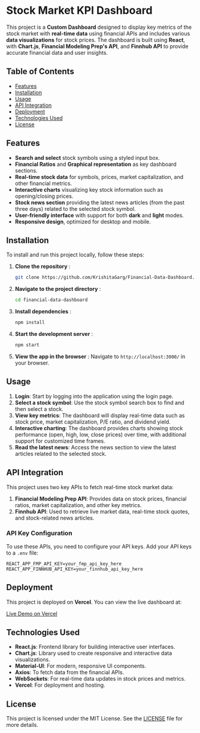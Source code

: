 # Stock Market KPI Dashboard

This project is a **Custom Dashboard** designed to display key metrics of the stock market with **real-time data** using financial APIs and includes various **data visualizations** for stock prices. The dashboard is built using **React**, with **Chart.js**, **Financial Modeling Prep's API**, and **Finnhub API** to provide accurate financial data and user insights.

## Table of Contents

- [Features](#features)
- [Installation](#installation)
- [Usage](#usage)
- [API Integration](#api-integration)
- [Deployment](#deployment)
- [Technologies Used](#technologies-used)
- [License](#license)

## Features

- **Search and select** stock symbols using a styled input box.
- **Financial Ratios** and **Graphical representation** as key dashboard sections.
- **Real-time stock data** for symbols, prices, market capitalization, and other financial metrics.
- **Interactive charts** visualizing key stock information such as opening/closing prices.
- **Stock news section** providing the latest news articles (from the past three days) related to the selected stock symbol.
- **User-friendly interface** with support for both **dark** and **light** modes.
- **Responsive design**, optimized for desktop and mobile.

## Installation

To install and run this project locally, follow these steps:

1. **Clone the repository** :
   ```bash
   git clone https://github.com/KrishitaGarg/Financial-Data-Dashboard.git
   ```
2. **Navigate to the project directory** :
   ```bash
   cd financial-data-dashboard
   ```
3. **Install dependencies** :
   ```bash
   npm install
   ```
4. **Start the development server** :
   ```bash
   npm start
   ```
5. **View the app in the browser** :
   Navigate to `http://localhost:3000/` in your browser.

## Usage

1. **Login**: Start by logging into the application using the login page.
2. **Select a stock symbol**: Use the stock symbol search box to find and then select a stock.
3. **View key metrics**: The dashboard will display real-time data such as stock price, market capitalization, P/E ratio, and dividend yield.
4. **Interactive charting**: The dashboard provides charts showing stock performance (open, high, low, close prices) over time, with additional support for customized time frames.
5. **Read the latest news**: Access the news section to view the latest articles related to the selected stock.

## API Integration

This project uses two key APIs to fetch real-time stock market data:

1. **Financial Modeling Prep API**: Provides data on stock prices, financial ratios, market capitalization, and other key metrics.
2. **Finnhub API**: Used to retrieve live market data, real-time stock quotes, and stock-related news articles.

### API Key Configuration

To use these APIs, you need to configure your API keys. Add your API keys to a `.env` file:

```env
REACT_APP_FMP_API_KEY=your_fmp_api_key_here
REACT_APP_FINNHUB_API_KEY=your_finnhub_api_key_here
```

## Deployment

This project is deployed on **Vercel**. You can view the live dashboard at:

[Live Demo on Vercel](https://financial-data-dashboard.vercel.app/)

## Technologies Used

- **React.js**: Frontend library for building interactive user interfaces.
- **Chart.js**: Library used to create responsive and interactive data visualizations.
- **Material-UI**: For modern, responsive UI components.
- **Axios**: To fetch data from the financial APIs.
- **WebSockets**: For real-time data updates in stock prices and metrics.
- **Vercel**: For deployment and hosting.

## License

This project is licensed under the MIT License. See the [LICENSE](LICENSE) file for more details.
